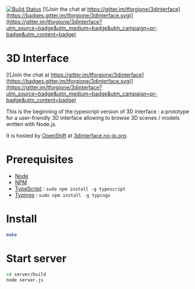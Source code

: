 [![Build
Status](https://travis-ci.org/tforgione/3dinterface.svg?branch=typescript)](https://travis-ci.org/tforgione/3dinterface)
[![Join the chat at https://gitter.im/tforgione/3dinterface](https://badges.gitter.im/tforgione/3dinterface.svg)](https://gitter.im/tforgione/3dinterface?utm_source=badge&utm_medium=badge&utm_campaign=pr-badge&utm_content=badge)
# 3D Interface

[![Join the chat at https://gitter.im/tforgione/3dinterface](https://badges.gitter.im/tforgione/3dinterface.svg)](https://gitter.im/tforgione/3dinterface?utm_source=badge&utm_medium=badge&utm_campaign=pr-badge&utm_content=badge)

This is the beginning of the typescript version of 3D interface : a prototype
for a user-friendly 3D interface allowing to browse 3D scenes / models written
with Node.js.

It is hosted by [OpenShift](https://www.openshift.com/) at
[3dinterface.no-ip.org](http://3dinterface.no-ip.org).

# Prerequisites
  - [Node](https://nodejs.org/en/)
  - [NPM](https://www.npmjs.com/)
  - [TypeScript](http://www.typescriptlang.org/) : `sudo npm install -g typescript`
  - [Typings](https://github.com/typings/typings) : `sudo npm install -g typings`

# Install
```sh
make
```

# Start server
``` sh
cd server/build
node server.js
```
